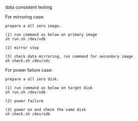 data consistent testing

For mirroring case:

	prepare a all zero image. 

	(1) run command as below on primary image
	sh run.sh /dev/vdb

	(2) mirror stop

	(3) check data mirroring, run command for secondary image
	sh check.sh /dev/vdc

For power failure case:

	prepare a all zero disk.

	(1) run command as below on target disk
	sh run.sh /dev/sdb

	(2) power failure

	(3) power on and check the same disk
	sh check.sh /dev/sdb
